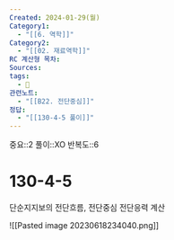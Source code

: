 ```yaml
---
Created: 2024-01-29(월)
Category1:
  - "[[6. 역학]]"
Category2:
  - "[[02. 재료역학]]"
RC 계산형 목차: 
Sources: 
tags:
  - 🧮
관련노트:
  - "[[B22. 전단중심]]"
정답:
  - "[[130-4-5 풀이]]"
---
```

중요::2
풀이::XO
반복도::6

#  130-4-5

단순지지보의 전단흐름, 전단중심 전단응력 계산

![[Pasted image 20230618234040.png]]